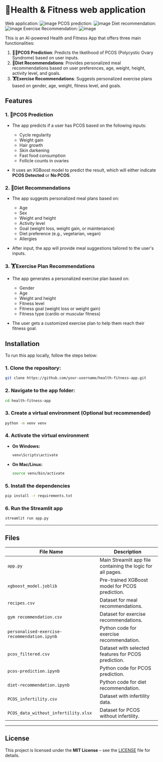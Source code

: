 # 🏥Health & Fitness web application
Web application: 
![image](https://github.com/user-attachments/assets/5419b247-14d6-4ffd-bc7c-417b2e71f373)
PCOS prediction:
![image](https://github.com/user-attachments/assets/460300f8-e7c7-4ea6-bc88-038dc0a9f43d)
Diet recommendation:
![image](https://github.com/user-attachments/assets/822b0bc3-c817-454a-a1ca-8c5d102768a0)
Exercise Recommendation:
![image](https://github.com/user-attachments/assets/e5ba31f4-27c2-498b-952d-97d44bf5ee64)



This is an AI-powered Health and Fitness App that offers three main functionalities:
1. **👩‍⚕️PCOS Prediction**: Predicts the likelihood of PCOS (Polycystic Ovary Syndrome) based on user inputs.
2. **🥗Diet Recommendations**: Provides personalized meal recommendations based on user preferences, age, weight, height, activity level, and goals.
3. **🏋️Exercise Recommendations**: Suggests personalized exercise plans based on gender, age, weight, fitness level, and goals.

## Features

### 1. 🔬PCOS Prediction
- The app predicts if a user has PCOS based on the following inputs:
  - Cycle regularity
  - Weight gain
  - Hair growth
  - Skin darkening
  - Fast food consumption
  - Follicle counts in ovaries
  
- It uses an XGBoost model to predict the result, which will either indicate **PCOS Detected** or **No PCOS**.

### 2. 🥗Diet Recommendations
- The app suggests personalized meal plans based on:
  - Age
  - Sex
  - Weight and height
  - Activity level
  - Goal (weight loss, weight gain, or maintenance)
  - Diet preference (e.g., vegetarian, vegan)
  - Allergies
  
- After input, the app will provide meal suggestions tailored to the user's inputs.

### 3. 🏋️Exercise Plan Recommendations
- The app generates a personalized exercise plan based on:
  - Gender
  - Age
  - Weight and height
  - Fitness level
  - Fitness goal (weight loss or weight gain)
  - Fitness type (cardio or muscular fitness)
  
- The user gets a customized exercise plan to help them reach their fitness goal.

## Installation

To run this app locally, follow the steps below:

### 1. **Clone the repository**:
   ```bash
   git clone https://github.com/your-username/health-fitness-app.git
   ```

### 2. **Navigate to the app folder**:
  ```bash
  cd health-fitness-app
```

### 3. **Create a virtual environment (Optional but recommended)**  
```bash
python -m venv venv
```

### 4. **Activate the virtual environment**  
- **On Windows:**  
  ```bash
  venv\Scripts\activate
  ```
- **On Mac/Linux:**  
  ```bash
  source venv/bin/activate
  ```

### 5. **Install the dependencies**  
```bash
pip install -r requirements.txt
```

### 6. **Run the Streamlit app**  
```bash
streamlit run app.py
```

---

## Files  

| File Name                                       | Description |
|------------------------------------------------|-------------|
| `app.py`                                      | Main Streamlit app file containing the logic for all pages. |
| `xgboost_model.joblib`                         | Pre-trained XGBoost model for PCOS prediction. |
| `recipes.csv`                                  | Dataset for meal recommendations. |
| `gym recommendation.csv`                       | Dataset for exercise recommendations. |
| `personalised-exercise-recommendation.ipynb`   | Python code for exercise recommendation. |
| `pcos_filtered.csv`                            | Dataset with selected features for PCOS prediction. |
| `pcos-prediction.ipynb`                        | Python code for PCOS prediction. |
| `diet-recommendation.ipynb`                    | Python code for diet recommendation. |
| `PCOS_infertility.csv`                         | Dataset with infertility data. |
| `PCOS_data_without_infertility.xlsx`           | Dataset for PCOS without infertility. |

---

## License  

This project is licensed under the **MIT License** – see the [LICENSE](LICENSE) file for details.

